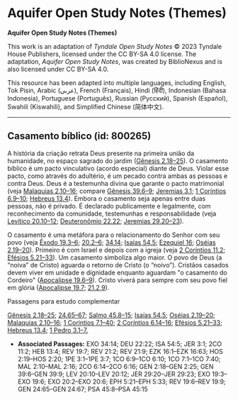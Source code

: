 # Aquifer Open Study Notes (Themes)

**Aquifer Open Study Notes (Themes)**

This work is an adaptation of *Tyndale Open Study Notes* © 2023 Tyndale House Publishers, licensed under the CC BY\-SA 4\.0 license. The adaptation, *Aquifer Open Study Notes*, was created by BiblioNexus and is also licensed under CC BY\-SA 4\.0\.

This resource has been adapted into multiple languages, including English, Tok Pisin, Arabic (عربي), French (Français), Hindi (हिंदी), Indonesian (Bahasa Indonesia), Portuguese (Português), Russian (Русский), Spanish (Español), Swahili (Kiswahili), and Simplified Chinese (简体中文).



--------------------------------

## Casamento bíblico (id: 800265)

A história da criação retrata Deus presente na primeira união da humanidade, no espaço sagrado do jardim ([Gênesis 2\.18–25](https://ref.ly/Gen2:18-Gen2:25)). O casamento bíblico é um pacto vinculativo (acordo especial) diante de Deus. Violar esse pacto, como através do adultério, é um pecado contra ambas as pessoas e contra Deus. Deus é a testemunha divina que garante o pacto matrimonial (veja [Malaquias 2\.10–16](https://ref.ly/Mal2:10-Mal2:16); compare [Gênesis 39\.6–9](https://ref.ly/Gen39:6-Gen39:9); [Jeremias 3\.1](https://ref.ly/Jer3:1); [1 Coríntios 6\.9–10](https://ref.ly/1Cor6:9-1Cor6:10); [Hebreus 13\.4](https://ref.ly/Heb13:4)). Embora o casamento seja apenas entre duas pessoas, não é privado. É declarado publicamente e legalmente, com reconhecimento da comunidade, testemunhas e responsabilidade (veja [Levítico 20\.10–12](https://ref.ly/Lev20:10-Lev20:12); [Deuteronômio 22\.22](https://ref.ly/Deut22:22); [Jeremias 29\.20–23](https://ref.ly/Jer29:20-Jer29:23)).

O casamento é uma metáfora para o relacionamento do Senhor com seu povo (veja [Êxodo 19\.3–6](https://ref.ly/Exod19:3-Exod19:6); [20\.2–6](https://ref.ly/Exod20:2-Exod20:6); [34\.14](https://ref.ly/Exod34:14); [Isaías 54\.5](https://ref.ly/Isa54:5); [Ezequiel 16](https://ref.ly/Ezek16:1-Ezek16:63); [Oséias 2\.19–20](https://ref.ly/Hos2:19-Hos2:20)). Primeiro é com Israel e depois com a igreja (veja [2 Coríntios 11\.2](https://ref.ly/2Cor11:2); [Efésios 5\.21–33](https://ref.ly/Eph5:21-Eph5:33)). Um casamento simboliza algo maior. O povo de Deus (a “noiva” de Cristo) aguarda o retorno de Cristo (o “noivo”). Cristãos casados devem viver em unidade e dignidade enquanto aguardam "o casamento do Cordeiro" ([Apocalipse 19\.6–9](https://ref.ly/Rev19:6-Rev19:9)). Cristo viverá para sempre com seu povo fiel em glória ([Apocalipse 19\.7](https://ref.ly/Rev19:7); [21\.2](https://ref.ly/Rev21:2),[9](https://ref.ly/Rev21:9)).

Passagens para estudo complementar

[Gênesis 2\.18–25](https://ref.ly/Gen2:18-Gen2:25); [24\.65–67](https://ref.ly/Gen24:65-Gen24:67); [Salmo 45\.8–15](https://ref.ly/Ps45:8-Ps45:15); [Isaías 54\.5](https://ref.ly/Isa54:5); [Oséias 2\.19–20](https://ref.ly/Hos2:19-Hos2:20); [Malaquias 2\.10–16](https://ref.ly/Mal2:10-Mal2:16); [1 Coríntios 7\.1–40](https://ref.ly/1Cor7:1-1Cor7:40); [2 Coríntios 6\.14–16](https://ref.ly/2Cor6:14-2Cor6:16); [Efésios 5\.21–33](https://ref.ly/Eph5:21-Eph5:33); [Hebreus 13\.4](https://ref.ly/Heb13:4); [1 Pedro 3\.1–7\.](https://ref.ly/1Pet3:1-1Pet3:7)

* **Associated Passages:** EXO 34:14; DEU 22:22; ISA 54:5; JER 3:1; 2CO 11:2; HEB 13:4; REV 19:7; REV 21:2; REV 21:9; EZK 16:1–EZK 16:63; HOS 2:19–HOS 2:20; 1PE 3:1–1PE 3:7; 1CO 6:9–1CO 6:10; 1CO 7:1–1CO 7:40; MAL 2:10–MAL 2:16; 2CO 6:14–2CO 6:16; GEN 2:18–GEN 2:25; GEN 39:6–GEN 39:9; LEV 20:10–LEV 20:12; JER 29:20–JER 29:23; EXO 19:3–EXO 19:6; EXO 20:2–EXO 20:6; EPH 5:21–EPH 5:33; REV 19:6–REV 19:9; GEN 24:65–GEN 24:67; PSA 45:8–PSA 45:15

